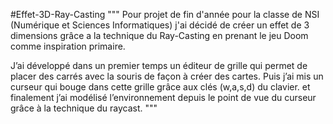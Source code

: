   #Effet-3D-Ray-Casting
"""
Pour projet de fin d'année pour la classe de NSI (Numérique et Sciences Informatiques) j'ai décidé de créer un effet de 3 dimensions grâce a la technique du Ray-Casting en prenant le jeu Doom comme inspiration primaire.

J’ai développé dans un premier temps un éditeur de grille qui permet de placer des carrés avec la souris de façon à créer des cartes. Puis j’ai mis un curseur qui bouge dans cette grille grâce aux clés (w,a,s,d) du clavier. et finalement j’ai modélisé l’environnement depuis le point de vue du curseur grâce à la technique du raycast.
"""
